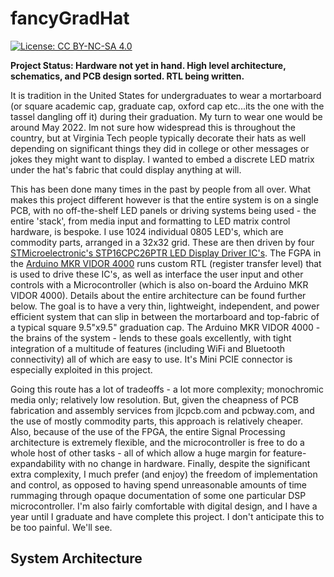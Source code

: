 # fancyGradHat

[![License: CC BY-NC-SA 4.0](https://img.shields.io/badge/License-CC%20BY--NC--SA%204.0-lightgrey.svg)](https://creativecommons.org/licenses/by-nc-sa/4.0/)  

**Project Status: Hardware not yet in hand. High level architecture, schematics, and PCB design sorted. RTL being written.**

It is tradition in the United States for undergraduates to wear a mortarboard (or square academic cap, graduate cap, oxford cap etc...its the one with the tassel dangling off it) during their graduation. My turn to wear one would be around May 2022. Im not sure how widespread this is throughout the country, but at Virginia Tech people typically decorate their hats as well depending on significant things they did in college or other messages or jokes they might want to display. I wanted to embed a discrete LED matrix under the hat's fabric that could display anything at will.

This has been done many times in the past by people from all over. What makes this project different however is that the entire system is on a single PCB, with no off-the-shelf LED panels or driving systems being used - the entire 'stack', from media input and formatting to LED matrix control hardware, is bespoke. I use 1024 individual 0805 LED's, which are commodity parts, arranged in a 32x32 grid. These are then driven by four [STMicroelectronic's STP16CPC26PTR LED Display Driver IC's](https://www.mouser.com/ProductDetail/STMicroelectronics/STP16CPC26PTR?qs=GkDVaEP5dcsHBCBm3pftPw%3D%3D). The FGPA in the [Arduino MKR VIDOR 4000](https://store.arduino.cc/usa/mkr-vidor-4000) runs custom RTL (register transfer level) that is used to drive these IC's, as well as interface the user input and other controls with a Microcontroller (which is also on-board the Arduino MKR VIDOR 4000). Details about the entire architecture can be found further below. The goal is to have a very thin, lightweight, independent, and power efficient system that can slip in between the mortarboard and top-fabric of a typical square 9.5"x9.5" graduation cap. The Arduino MKR VIDOR 4000 - the brains of the system - lends to these goals excellently, with tight integration of a multitude of features (including WiFi and Bluetooth connectivity) all of which are easy to use. It's Mini PCIE connector is especially exploited in this project.  



Going this route has a lot of tradeoffs - a lot more complexity; monochromic media only; relatively low resolution. But, given the cheapness of PCB fabrication and assembly services from jlcpcb.com and pcbway.com, and the use of mostly commodity parts, this approach is relatively cheaper. Also, because of the use of the FPGA, the entire Signal Processing architecture is extremely flexible, and the microcontroller is free to do a whole host of other tasks - all of which allow a huge margin for feature-expandability with no change in hardware. Finally, despite the significant extra complexity, I much prefer (and enjoy) the freedom of implementation and control, as opposed to having spend unreasonable amounts of time rummaging through opaque documentation of some one particular DSP microcontroller. I'm also fairly comfortable with digital design, and I have a year until I graduate and have complete this project. I don't anticipate this to be too painful. We'll see.  

## System Architecture



<!-- [This](https://nathanpetersen.com/2018/11/11/gradled-mini-prototype-modular-discrete-led-display/) project parallels this one quite a bit. Follow the USB and peripherals setup from here -->